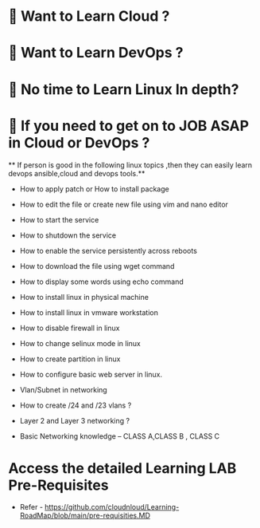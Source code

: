 # 🤔  Want to Learn Cloud ?
# 🤔 Want to Learn DevOps ?
# 🤔 No time to Learn Linux In depth?
# 🤔 If you need to get on to JOB ASAP in Cloud or DevOps ?


** If person is good in the following linux topics ,then they can easily learn devops ansible,cloud and devops tools.**

- How to apply patch or How to install package
- How to edit the file or create new file using vim and nano editor
- How to start the service
- How to shutdown the service
- How to enable the service persistently across reboots
- How to download the file using wget command
- How to display some words using echo command

- How to install linux in physical machine
- How to install linux in vmware workstation
- How to disable firewall in linux
- How to change selinux mode in linux
- How to create partition in linux
- How to configure basic web server in linux.

- Vlan/Subnet in networking
- How to create /24 and /23 vlans ?
- Layer 2 and Layer 3 networking ?
- Basic Networking knowledge – CLASS A,CLASS B , CLASS C

# Access the detailed Learning LAB Pre-Requisites

   * Refer -  https://github.com/cloudnloud/Learning-RoadMap/blob/main/pre-requisities.MD
